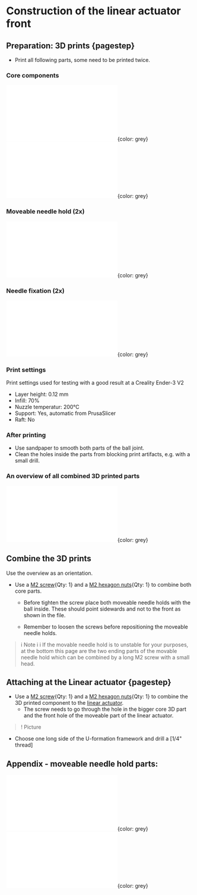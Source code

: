 # Construction of the linear actuator front


## Preparation: 3D prints {pagestep}

- Print all following parts, some need to be printed twice.


### Core components
![](models/rewards_center_01.stl){color: grey}
![](models/rewards_center_02.stl){color: grey}

### Moveable needle hold (2x)
![](models/rewards_moveable_needle_hold.stl){color: grey}

### Needle fixation (2x)
![](models/rewards_needle_fixation.stl){color: grey}




### Print settings

Print settings used for testing with a good result at a Creality Ender-3 V2

- Layer height: 0.12 mm
- Infill: 70%
- Nuzzle temperatur: 200°C
- Support: Yes, automatic from PrusaSlicer
- Raft: No

### After printing

- Use sandpaper to smooth both parts of the ball joint.
- Clean the holes inside the parts from blocking print artifacts, e.g. with a small drill.




### An overview of all combined 3D printed parts

![](models/rewards_all.stl){color: grey}




## Combine the 3D prints

Use the overview as an orientation. 

- Use a [M2 screw](screws.yml#m2x16mm_screw){Qty: 1} and a [M2 hexagon nuts](screws.yml#m2_hexagon_nuts){Qty: 1} to combine both core parts. 

    - Before tighten the screw place both moveable needle holds with the ball inside. These should point sidewards and not to the front as shown in the file.

    - Remember to loosen the screws before repositioning the moveable needle holds.



>i Note
>i
>i If the movable needle hold is to unstable for your purposes, at the bottom this page are the two ending parts of the movable needle hold which can be combined by a long M2 screw with a small head.



## Attaching at the Linear actuator {pagestep}


- Use a [M2 screw](screws.yml#m2x16mm_screw){Qty: 1} and a [M2 hexagon nuts](screws.yml#m2_hexagon_nuts){Qty: 1} to combine the 3D printed component to the [linear actuator](electronic.yml#LinActuator50mm). 
    - The screw needs to go through the hole in the bigger core 3D part and the front hole of the moveable part of the linear actuator.

>! Picture


- Choose one long side of the U-formation framework and drill a [1/4" thread]


## Appendix - moveable needle hold parts:


![](models/rewards_mnh_end_01001.stl){color: grey}
![](models/rewards_mnh_end_02001.stl){color: grey}



